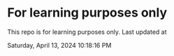# For learning purposes only
This repo is for learning purposes only.
Last updated at

Saturday, April 13, 2024 10:18:16 PM

